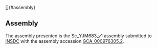 []{#assembly}

Assembly
--------

The assembly presented is the Sc\_YJM683\_v1 assembly submitted to
[INSDC](http://www.insdc.org) with the assembly accession
[GCA\_000976305.2](http://www.ebi.ac.uk/ena/data/view/GCA_000976305.2).

